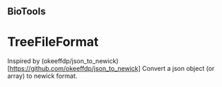 ## BioTools

# TreeFileFormat
Inspired by (okeeffdp/json_to_newick)[https://github.com/okeeffdp/json_to_newick]
Convert a json object (or array) to newick format.